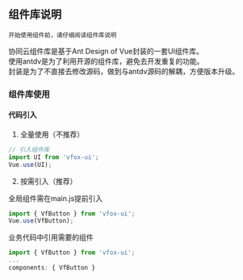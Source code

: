 ## 组件库说明
`开始使用组件前，请仔细阅读组件库说明`

协同云组件库是基于Ant Design of Vue封装的一套UI组件库。<br />
使用antdv是为了利用开源的组件库，避免去开发重复的功能。<br />
封装是为了不直接去修改源码，做到与antdv源码的解耦，方便版本升级。

### 组件库使用

#### 代码引入
1. 全量使用（不推荐）
```js
// 引入组件库
import UI from 'vfox-ui';
Vue.use(UI);
```

2. 按需引入（推荐）

全局组件需在main.js提前引入
```js
import { VfButton } from 'vfox-ui';
Vue.use(VfButton);
```
业务代码中引用需要的组件
```js
import { VfButton } from 'vfox-ui';
...
components: { VfButton }
```